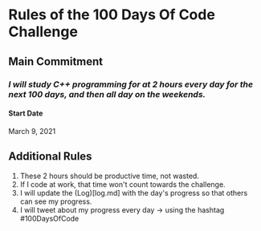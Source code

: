 # Rules of the 100 Days Of Code Challenge

## Main Commitment
### *I will study C++ programming for at 2 hours every day for the next 100 days, and then all day on the weekends.*

#### Start Date
March 9, 2021

## Additional Rules
1. These 2 hours should be productive time, not wasted.
2. If I code at work, that time won't count towards the challenge.
3. I will update the (Log)[log.md] with the day's progress so that others can see my progress.
4. I will tweet about my progress every day -> using the hashtag #100DaysOfCode
